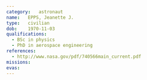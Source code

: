 ```yaml
---
category:	astronaut
name:	EPPS, Jeanette J.
type:	civilian
dob:	1970-11-03
qualifications:
  - BSc in physics
  - PhD in aerospace engineering
references:
  - http://www.nasa.gov/pdf/740566main_current.pdf
missions:
evas:
---
```

